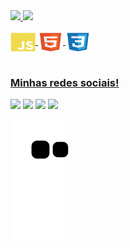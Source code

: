 <div>
  <a href="https://github.com/JoaoJorgedosAnjos">
  <img height="170em" src="https://github-readme-stats.vercel.app/api?username=JoaoJorgedosAnjos&show_icons=true&theme=material-palenight&include_all_commits=true&count_private=true"/>
  <img height="170em width="100em" src="https://github-readme-stats.vercel.app/api/top-langs/?username=JoaoJorgedosAnjos&layout=compact&langs_count=6&theme=material-palenight"/>
</div>
<div style="display: inline_block"><br>
  <img align="center" alt="Js" height="30" width="40" src="https://raw.githubusercontent.com/devicons/devicon/master/icons/javascript/javascript-plain.svg">
  <img align="center" alt="HTML" height="30" width="40" src="https://raw.githubusercontent.com/devicons/devicon/master/icons/html5/html5-original.svg">
  <img align="center" alt="CSS" height="30" width="40" src="https://raw.githubusercontent.com/devicons/devicon/master/icons/css3/css3-original.svg">
</div>
 
 <br>
 
  ### Minhas redes sociais!
 
<div> 
  <a href="https://www.youtube.com/channel/UC9PXwmvkYeHFIjOMhfAtHbw" target="_blank"><img src="https://img.shields.io/badge/YouTube-FF0000?style=for-the-badge&logo=youtube&logoColor=white" target="_blank"></a>
  <a href="https://www.instagram.com/joaojorgedosanjos/" target="_blank"><img src="https://img.shields.io/badge/-Instagram-%23E4405F?style=for-the-badge&logo=instagram&logoColor=white" target="_blank"></a>
  <a href = "mailto:joaojorgedosanjos@gmail.com"><img src="https://img.shields.io/badge/-Gmail-%23333?style=for-the-badge&logo=gmail&logoColor=white" target="_blank"></a>
  <a href="https://www.linkedin.com/in/jo%C3%A3o-jorge-dos-anjos-paix%C3%A3o-066844249/" target="_blank"><img src="https://img.shields.io/badge/-LinkedIn-%230077B5?style=for-the-badge&logo=linkedin&logoColor=white" target="_blank"></a> 
 
  ![Snake animation](https://github.com/JoaoJorgedosAnjos/JoaoJorgedosAnjos/blob/output/github-contribution-grid-snake.svg)

</div>
